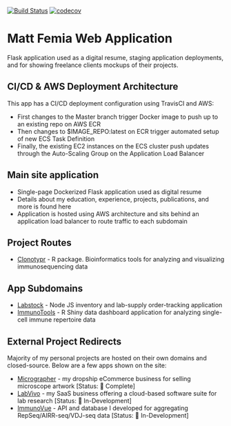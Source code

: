 [![Build Status](https://www.travis-ci.com/mattfemia/mattfemia-portfolio.svg?branch=master)](https://www.travis-ci.com/mattfemia/mattfemia-portfolio)
[![codecov](https://codecov.io/gh/mattfemia/mattfemia-portfolio/branch/master/graph/badge.svg?token=WKDI6ZLK0I)](https://codecov.io/gh/mattfemia/mattfemia-portfolio)

# Matt Femia Web Application
  
Flask application used as a digital resume, staging application deployments, and for showing freelance clients mockups of their projects.  
  
## CI/CD & AWS Deployment Architecture

This app has a CI/CD deployment configuration using TravisCI and AWS:  
  
- First changes to the Master branch trigger Docker image to push up to an existing repo on AWS ECR  
- Then changes to $IMAGE_REPO:latest on ECR trigger automated setup of new ECS Task Definition
- Finally, the existing EC2 instances on the ECS cluster push updates through the Auto-Scaling Group on the Application Load Balancer  

## Main site application  
  
- Single-page Dockerized Flask application used as digital resume  
- Details about my education, experience, projects, publications, and more is found here  
- Application is hosted using AWS architecture and sits behind an application load balancer to route traffic to each subdomain

## Project Routes
  
- [Clonotypr](http://www.mattfemia.com/clonotypr) - R package. Bioinformatics tools for analyzing and visualizing immunosequencing data  
  
## App Subdomains  
  
- [Labstock](http://labstock.mattfemia.com) - Node JS inventory and lab-supply order-tracking application
- [ImmunoTools](http://immuno.mattfemia.com) - R Shiny data dashboard application for analyzing single-cell immune repertoire data

## External Project Redirects
  
Majority of my personal projects are hosted on their own domains and closed-source. Below are a few apps shown on the site:  
  
- [Micrographer](https://www.themicrographer.com) - my dropship eCommerce business for selling microscope artwork [Status: 🏢 Complete]
- [LabVivo](https://www.labvivo.com) - my SaaS business offering a cloud-based software suite for lab research [Status: 🚧 In-Development]
- [ImmunoVue](https://www.immunovue.com) - API and database I developed for aggregating RepSeq/AIRR-seq/VDJ-seq data [Status: 🚧 In-Development]
